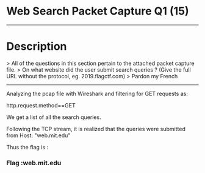 <h1>Web Search Packet Capture Q1 (15)</h1>
<hr>

<h1>Description</h1>
> All of the questions in this section pertain to the attached packet capture file.
> On what website did the user submit search queries ? (Give the full URL without the protocol, eg. 2019.flagctf.com)
> Pardon my French
<hr>
Analyzing the pcap file with Wireshark and filtering for GET requests as:
  <p>http.request.method==GET</p>
We get a list of all the search queries. 

Following the TCP stream, it is realized that the queries were submitted from Host: "web.mit.edu"

Thus the flag is :
<p><h3> Flag :web.mit.edu</h3></p>
